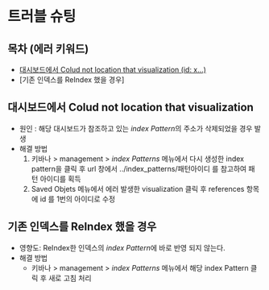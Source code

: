 # 트러블 슈팅

## 목차 (에러 키워드)
- [대시보드에서 Colud not location that visualization (id: x...)](#대시보드에서-Colud-not-location-that-visualization)
- [기존 인덱스를 ReIndex 했을 경우]

## 대시보드에서 Colud not location that visualization
- 원인 : 해당 대시보드가 참조하고 있는 *index Pattern*의 주소가 삭제되었을 경우 발생
- 해결 방법
    1. 키바나 > management > *index Patterns* 메뉴에서 다시 생성한 index pattern을 클릭 후 url 창에서 ../index_patterns/패턴아이디 를 참고하여 패턴 아이디를 획득
    2. Saved Objets 메뉴에서 에러 발생한 visualization 클릭 후 references 항목에 id 를 1번의 아이디로 수정

## 기존 인덱스를 ReIndex 했을 경우
- 영향도: ReIndex한 인덱스의 *index Pattern*에 바로 반영 되지 않는다.
- 해결 방법
    - 키바나 > management > *index Patterns* 메뉴에서 해당 index Pattern 클릭 후 새로 고침 처리
